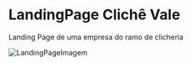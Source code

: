 # LandingPage Clichê Vale
Landing Page de uma empresa do ramo de clicheria

![LandingPageImagem](https://user-images.githubusercontent.com/55033928/95536292-0f99ae00-09c1-11eb-96c0-3c8436ae5257.png)
